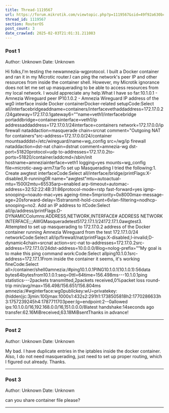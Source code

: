 ```yaml
---
title: Thread-1119567
url: https://forum.mikrotik.com/viewtopic.php?p=1119567&sid=49f92a630bc7970d8ca50523be880e8f#p1119567
thread_id: 1119567
section: RouterOS
post_count: 3
date_crawled: 2025-02-03T21:01:31.211083
---
```


### Post 1
Author: Unknown
Date: Unknown

Hi folks,I'm testing the newamnezia-wgprotocol. I built a Docker container and ran it in my Microtic router.I can ping the network's peer IP and other resources from inside the container shell. However, my Microtik ignorance does not let me set up masquerading to be able to access resources from my local network. I would appreciate any help.What I have so far:10.1.0.1 - Amnezia Wireguard peer IP10.1.0.2 - Amnezia Wireguard IP address of the wg0 interface inside Docker containerDocker-related setupCode:Select all/interfacebridgeaddname=containers/interfacevethaddaddress=172.17.0.2/24gateway=172.17.0.1gateway6=""name=veth1/interfacebridge portaddbridge=containersinterface=veth1/ip addressaddaddress=172.17.0.1/24interface=containers network=172.17.0.0/ip firewall nataddaction=masquerade chain=srcnat comment="Outgoing NAT for containers"src-address=172.17.0.0/24/container mountsadddst=/etc/wireguard/name=wg_config src=/wg/ip firewall nataddaction=dst-nat chain=dstnat comment=amnezia-wg dst-port=51820protocol=udp to-addresses=172.17.0.2to-ports=51820/container/addcmd=/sbin/init hostname=amneziainterface=veth1 logging=yes mounts=wg_config file=microtic-awg-arm7.tarTo set up Masquerading I tried the following:1. Create awgtest interfaceCode:Select all/interface/bridge/printFlags:X-disabled,R-running0R name="awgtest"mtu=autoactual-mtu=1500l2mtu=65535arp=enabled arp-timeout=automac-address=32:52:22:4B:31:86protocol-mode=rstp fast-forward=yes igmp-snooping=noauto-mac=yes ageing-time=5mpriority=0x8000max-message-age=20sforward-delay=15stransmit-hold-count=6vlan-filtering=nodhcp-snooping=no2. Add an IP address to itCode:Select all/ip/address/printFlags:D-DYNAMICColumns:ADDRESS,NETWORK,INTERFACE#   ADDRESS            NETWORK       INTERFACE;;;AWGMasqueradetest5172.17.1.1/24172.17.1.0awgtest3. Attempted to set up masquerading to 172.17.0.2 address of the Docker container running Amnezia Wireguard from the test 172.17.1.0/24 networkCode:Select all/ip/firewall/nat/printFlags:X-disabled,I-invalid;D-dynamic4chain=srcnat action=src-nat to-addresses=172.17.0.2src-address=172.17.1.0/24dst-address=10.0.0.0/8log=nolog-prefix=""My goal is to make this ping command work:Code:Select allping10.1.0.1src-address=172.17.1.1From inside the container it seems, it's working fineCode:Select all>/container/shell0amnezia:/#ping10.1.0.1PING10.1.0.1(10.1.0.1):56data bytes64bytesfrom10.1.0.1:seq=0ttl=64time=156.498ms---10.1.0.1ping statistics---2packets transmitted,2packets received,0%packet loss
round-trip min/avg/max=156.498/156.651/156.804ms
amnezia:/#wginterface:wg0publickey:wU=privatekey:(hidden)jc:3jmin:100jmax:1000s1:432s2:291h1:1738505818h2:1770286633h3:1757239245h4:1787711703peer:Ig=endpoint:2--0allowed ips:10.1.0.0/16,192.168.0.0/16,151.0.0.0/8latest handshake:14seconds ago
  transfer:62.16MiBreceived,63.18MiBsentThanks in advance!

---
### Post 2
Author: Unknown
Date: Unknown

My bad. I have duplicate entries in the iptables inside the docker container. Also, I do not need masquerading, just need to set up proper routing, which I figured out already. Thanks.

---
### Post 3
Author: Unknown
Date: Unknown

can you share container file please?

---

